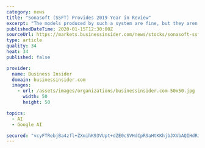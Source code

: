 ```yaml
---
category: news
title: "Sonasoft (SSFT) Provides 2019 Year in Review"
excerpt: "The models produced by such a system are fine, but they aren’t always as robust as they should be, and in complex scenarios, they can break down. Google DeepMind offers an alternative approach, relying on complex deep learning algorithms to allow it to outperform humans in many tasks. However, DeepMind requires massive computing power that is ..."
publishedDateTime: 2020-01-15T12:30:00Z
sourceUrl: https://markets.businessinsider.com/news/stocks/sonasoft-ssft-provides-2019-year-in-review-1028819433
type: article
quality: 34
heat: 34
published: false

provider:
  name: Business Insider
  domain: businessinsider.com
  images:
    - url: /assets/images/organizations/businessinsider.com-50x50.jpg
      width: 50
      height: 50

topics:
  - AI
  - Google AI

secured: "vcyFTRebjBa4zfl+ZXmihK93VUpt+dZE0cSVHdCpR9aHtKKhjbJXVbAQIHdRitGAHS+c7R89w01KcOoDUlI7LI7x0zQW24n8mfCJ3p4YfbDv+C1g+2llPmocrV/pYdAGMO4Pd1Lx8R21e16YgmKCjQAGRRlCPT8ZJ78YRzOOB1qEMPsABNXIq7C9J0L3xTLFYYFg8cG3FjT4t2KkZ7fyxkY2Q46s/kjfaojmYg2DUNphewQVqf42a38Zu3VlsFnoPcTqGSoGiDmhKvBFfI0NIJpuCYSpqFvlB6dG14vvO8I=;fi1RmE7nqWk41AWFKT6otg=="
---
```


